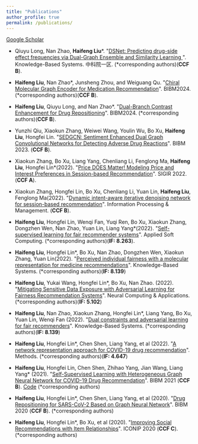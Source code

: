 ```yaml
---
title: "Publications"
author_profile: true
permalink: /publications/
---
```


[Google Scholar](https://scholar.google.com.hk/citations?user=d1oKYJkAAAAJ&hl=zh-CN)  

<!--; # Tutorials-->
<!--* Jian Tang, Fei Wang, Feixiong Cheng. "[Artificial Intelligence for Drug Discovery](https://deepgraphlearning.github.io/DrugTutorial_KDD2021/)". KDD'2021.-->
<!--* Jian Tang, Fei Wang, Feixiong Cheng. "[Artificial Intelligence for Drug Discovery](https://deepgraphlearning.github.io/DrugTutorial_AAAI2021/)". AAAI'2021.-->
<!--* William L. Hamilton and Jian Tang. “Graph Representation Learning”. Tutorial at the Thirty-Third AAAI Conference on Artificial Intelligence (AAAI'19), Hawaii, USA, 2019.-->
<!--* Jian Tang, Cheng Li and Qiaozhu Mei. "Learning representations of networks". Tutorial at KDD'17.-->



<!--# Preprints-->

<!--* Andreea Deac, Pierre-Luc Bacon, Jian Tang. "[Graph neural induction of value iteration](https://arxiv.org/pdf/2009.12604.pdf).", arXiv:2009.12604.-->
<!--* Simeon Spasov, Alessandro Di Stefano, Pietro Liò, Jian Tang. "[GRADE: Graph Dynamic Embedding](https://arxiv.org/pdf/2007.08060.pdf).", arXiv:2007.08060.-->
<!--* Hannah Alsdurf, Yoshua Bengio, Tristan Deleu, Prateek Gupta, Daphne Ippolito, Richard Janda, Max Jarvie, Tyler Kolody, Sekoul Krastev, Tegan Maharaj, Robert Obryk, Dan Pilat, Valerie Pisano, Benjamin Prud'homme, Meng Qu, Nasim Rahaman, Irina Rish, Jean-Franois Rousseau, Abhinav Sharma, Brooke Struck, Jian Tang, Martin Weiss, Yun William Yu. "[COVI White Paper](https://arxiv.org/abs/2005.08502).", arXiv:2005.08502.-->
<!--* Jordan Hoffmann, Louis Maestrati, Yoshihide Sawada, Jian Tang, Jean Michel Sellier, Yoshua Bengio. "[Data-Driven Approach to Encoding and Decoding 3-D Crystal Structures](https://arxiv.org/abs/1909.00949)", arXiv:1909.00949.-->

<!--# 2021-->
<!--* Yifan Zhao†, Huiyu Cai†, Zuobai Zhang, Jian Tang\*, Yue Li\* (2021). "[Learning interpretable cellular and gene signature embeddings from single-cell transcriptomic data](https://www.biorxiv.org/content/10.1101/2021.01.13.426593v1.full)". Nature Communications (accepted). Preprint: bioRxiv 2021.01.13.426593 (†equal contribution; *co-corresponding authors)-->

* Qiuyu Long, Nan Zhao, <b>Haifeng Liu</b>\*. "[DSNet: Predicting drug-side effect frequencies via Dual-Graph Ensemble and Similarity Learning
]()". Knowledge-Based Systems. 中科院一区. (*corresponding authors)<span style="color:red"></span>(<b>CCF B</b>).

* <b>Haifeng Liu</b>, Nan Zhao\*, Junsheng Zhou, and Weiguang Qu. "[Chiral Molecular Graph Encoder for Medication Recommendation]([https://scholar.google.com.hk/citations?hl=zh-CN&pli=1&user=d1oKYJkAAAAJ](https://ieeexplore.ieee.org/document/10822474))". BIBM2024. (*corresponding authors)<span style="color:red"></span>(<b>CCF B</b>).
* <b>Haifeng Liu</b>, Qiuyu Long, and Nan Zhao\*. "[Dual-Branch Contrast Enhancement for Drug Repositioning]([https://scholar.google.com.hk/citations?hl=zh-CN&pli=1&user=d1oKYJkAAAAJ](https://ieeexplore.ieee.org/document/10822290))". BIBM2024. (*corresponding authors)<span style="color:red"></span>(<b>CCF B</b>).
* Yunzhi Qiu, Xiaokun Zhang, Weiwei Wang, Youlin Wu, Bo Xu, <b>Haifeng Liu</b>, Hongfei Lin. "[SEDGCN: Sentiment Enhanced Dual Graph Convolutional Networks for Detecting Adverse Drug Reactions](https://ieeexplore.ieee.org/abstract/document/10385261)". BIBM 2023. <span style="color:red"></span>(<b>CCF B</b>).
* Xiaokun Zhang, Bo Xu, Liang Yang, Chenliang Li, Fenglong Ma, <b>Haifeng Liu</b>, Hongfei Lin\*(2022). "[Price DOES Matter! Modeling Price and Interest Preferences in Session-based Recommendation](https://arxiv.org/abs/2205.04181)". SIGIR 2022. <span style="color:red"></span>(<b>CCF A</b>).
* Xiaokun Zhang, Hongfei Lin, Bo Xu, Chenliang Li, Yuan Lin, <b>Haifeng Liu</b>, Fenglong Ma(2022). "[Dynamic intent-aware iterative denoising network for session-based recommendation](https://www.sciencedirect.com/science/article/pii/S0306457322000590)". Information Processing & Management. <span style="color:red"></span>(<b>CCF B</b>).
* <b>Haifeng Liu</b>, Hongfei Lin, Wenqi Fan, Yuqi Ren, Bo Xu, Xiaokun Zhang, Dongzhen Wen, Nan Zhao, Yuan Lin, Liang Yang\*(2022). "[Self-supervised learning for fair recommender systems](https://www.sciencedirect.com/science/article/abs/pii/S1568494622003957)". Applied Soft Computing. (*corresponding authors)<span style="color:red"></span>(<b>IF: 8.263</b>).
* <b>Haifeng Liu</b>, Hongfei Lin\*, Bo Xu, Nan Zhao, Dongzhen Wen, Xiaokun Zhang, Yuan Lin(2022). "[Perceived individual fairness with a molecular representation for medicine recommendations](https://www.sciencedirect.com/science/article/pii/S0950705122003550)". Knowledge-Based Systems. (*corresponding authors)(<b>IF: 8.139</b>)
* <b>Haifeng Liu</b>, Yukai Wang, Hongfei Lin\*, Bo Xu, Nan Zhao. (2022). "[Mitigating Sensitive Data Exposure with Adversarial Learning for Fairness Recommendation Systems](https://link.springer.com/article/10.1007/s00521-022-07373-4)". Neural Computing & Applications. (*corresponding authors)(<b>IF: 5.102</b>)
* <b>Haifeng Liu</b>, Nan Zhao, Xiaokun Zhang, Hongfei Lin\*, Liang Yang, Bo Xu, Yuan Lin, Wenqi Fan (2022). "[Dual constraints and adversarial learning for fair recommenders](https://www.sciencedirect.com/science/article/pii/S0950705121011424)". Knowledge-Based Systems. (*corresponding authors)(<b>IF: 8.139</b>)
* <b>Haifeng Liu</b>, Hongfei Lin\*, Chen Shen, Liang Yang, et al (2022). "[A network representation approach for COVID-19 drug recommendation](https://www.sciencedirect.com/science/article/pii/S1046202321002231)". Methods. (*corresponding authors)(<b>IF: 4.647</b>)
* <b>Haifeng Liu</b>, Hongfei Lin, Chen Shen, Zhihao Yang, Jian Wang, Liang Yang\*  (2021). "[Self-Supervised Learning with Heterogeneous Graph Neural Network for COVID-19 Drug Recommendation](https://ieeexplore.ieee.org/abstract/document/9669340)". BIBM 2021 (<b>CCF B</b>). [Code](https://github.com/liuhaifeng0212/Drug2Cov) (*corresponding authors)
* <b>Haifeng Liu</b>, Hongfei Lin\*, Chen Shen, Liang Yang, et al (2020). "[Drug Repositioning for SARS-CoV-2 Based on Graph Neural Network](https://ieeexplore.ieee.org/abstract/document/9313236)". BIBM 2020 (<b>CCF B</b>). (*corresponding authors)
* <b>Haifeng Liu</b>, Hongfei Lin\*, Bo Xu, et al (2020). "[Improving Social Recommendations with Item Relationships](https://link.springer.com/chapter/10.1007/978-3-030-63820-7_87)". ICONIP 2020 (<b>CCF C</b>). (*corresponding authors)






